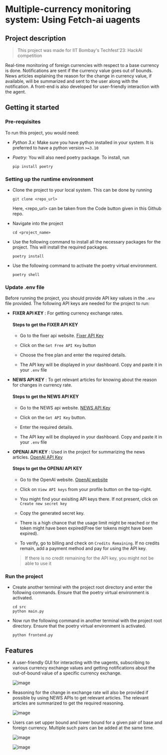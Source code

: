 # Multiple-currency monitoring system: Using Fetch-ai uagents

## Project description

> This project was made for IIT Bombay's Techfest'23: HackAI competition

Real-time monitoring of foreign currencies with respect to a base currency is done. Notifications are sent if the currency value goes out of bounds. News articles explaining the reason for the change in currency value, if available, will be summarized and sent to the user along with the notification. A front-end is also developed for user-friendly interaction with the agent.

## Getting it started

### Pre-requisites

To run this project, you would need:

* *Python 3.x:* Make sure you have python installed in your system. It is preferred to have a python version `>=3.10`
  
* *Poetry:* You will also need poetry package. To install, run
  
  ```
  pip install poetry
  ```
  
### Setting up the runtime environment

* Clone the project to your local system. This can be done by running

  ```
  git clone <repo_url>
  ```
  Here, <repo_url> can be taken from the Code button given in this Github repo.

* Navigate into the project

  ```
  cd <project_name>
  ```
  
* Use the following command to install all the necessary packages for the project. This will install the required packages.

  ```
  poetry install
  ```
  
* Use the following command to activate the poetry virtual environment. 

  ```
  poetry shell
  ```
  
### Update .env file

Before running the project, you should provide API key values in the `.env` file provided. The following API keys are needed for the project to run:

* **FIXER API KEY** : For getting currency exchange rates.
  
   #### Steps to get the FIXER API KEY
  
  * Go to the fixer api website. [Fixer API Key](https://fixer.io/documentation)
    
  * Click on the `Get Free API Key` button
    
  * Choose the free plan and enter the required details.
    
  * The API key will be displayed in your dashboard. Copy and paste it in your `.env` file
  
* **NEWS API KEY** : To get relevant articles for knowing about the reason for changes in currency rate. 
  
    #### Steps to get the NEWS API KEY
    
    * Go to the NEWS api website. [NEWS API Key](https://newsapi.org/s/google-news-api)
      
    * Click on the `Get API Key` button.
      
    * Enter the required details.
      
    * The API key will be displayed in your dashboard. Copy and paste it in your `.env` file
    
* **OPENAI API KEY** : Used in the project for summarizing the news articles. [OpenAI API Key](https://platform.openai.com/docs/api-reference/introduction)

   #### Steps to get the OPENAI API KEY
    
    * Go to the OpenAI website. [OpenAI website](https://platform.openai.com/)
      
    * Click on `View API keys` from your profile button on the top-right.
      
    * You might find your exisiting API keys there. If not present, click on `Create new secret key`
      
    * Copy the generated secret key.
      
    * There is a high chance that the usage limit might be reached or the token might have been expired(Free tier tokens might have been expired).
 
    * To verify, go to billing and check on `Credits Remaining`. If no credits remain, add a payment method and pay for using the API key.
 
    > If there is no credit remaining for the API key, you might not be able to use it
  
### Run the project

* Create another terminal with the project root directory and enter the following commands. Ensure that the poetry virtual environment is activated.
  
  ```
  cd src
  python main.py
  ```
  
* Now run the following command in another terminal with the project root directory. Ensure that the poetry virtual environment is activated.
  
  ```
  python frontend.py
  ```
  
## Features

* A user-friendly GUI for interacting with the uagents, subscribing to various currency exchange values and getting notifications about the out-of-bound value of a specific currency exchange.
  
  ![image](https://github.com/ii-pewpewpew-ii/hack-ai/assets/47415114/36302be2-6031-46b4-99da-96972f2e34ee)

* Reasoning for the change in exchange rate will also be provided if possible by using NEWS APIs to get relevant articles. The relevant articles are summarized to get the required reasoning.
  
  ![image](https://github.com/ii-pewpewpew-ii/hack-ai/assets/47415114/ac192aa3-5720-4258-88c6-4a12658c4e36)

* Users can set upper bound and lower bound for a given pair of base and foreign currency. Multiple such pairs can be added at the same time.
  
  ![image](https://github.com/ii-pewpewpew-ii/hack-ai/assets/47415114/3afe6087-d1b0-4389-97b0-bfcaa72d3904)
  
  ![image](https://github.com/ii-pewpewpew-ii/hack-ai/assets/47415114/df34b223-04c6-47c9-82af-ea13b002936b)


